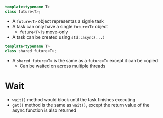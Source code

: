 ```cpp
template<typename T>
class future<T>;
```

- A `future<T>` object representas a signle task
- A task can only have a single `future<T>` object
     - `future<T>` is move-only
- A task can be created using `std::async(...)`

```cpp
template<typename T>
class shared_future<T>;
```

- A `shared_future<T>` is the same as a `future<T>` except it can be copied
     - Can be waited on across multiple threads

# Wait

- `wait()` method would block until the task finishes executing
- `get()` method is the same as `wait()`, except the return value of the async
  function is also returned

